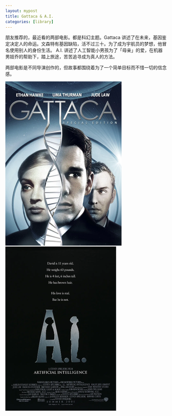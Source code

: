 ```yaml
---
layout: mypost
title: Gattaca & A.I.
categories: [library]
---
```


朋友推荐的，最近看的两部电影。都是科幻主题。Gattaca 讲述了在未来，基因鉴定决定人的命运。文森特有基因缺陷，活不过三十。为了成为宇航员的梦想，他冒名使用别人的身份生活。 A.I. 讲述了人工智能小男孩为了「母亲」的爱，在机器男妓乔的帮助下，踏上旅途，苦苦追寻成为真人的方法。

两部电影是不同导演创作的，但故事都围绕着为了一个简单目标而不惜一切的信念感。

<img src="../../posts/2022-library/gattaca.webp" alt="image" style="zoom:50%;" />

<img src="../../posts/2022-library/ai.webp" alt="image" style="zoom:50%;" />
